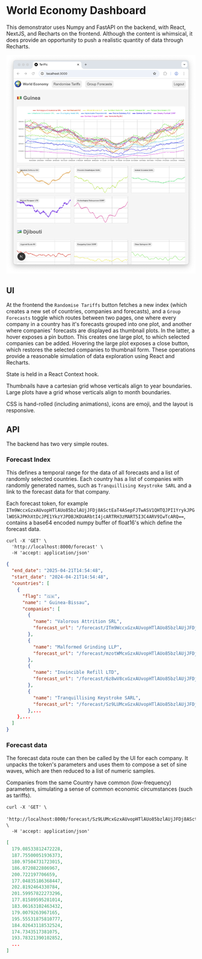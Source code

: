 # World Economy Dashboard

This demonstrator uses Numpy and FastAPI on the backend, with React, NextJS, and Recharts on the frontend. Although the content is whimsical, it does provide an opportunity to push a realistic quantity of data through Recharts. 

<img src="./img/tariffic.png" width="800" />

## UI

At the frontend the `Randomise Tariffs` button fetches a new index (which creates a new set of countries, companies and forecasts), and a `Group Forecasts` toggle which routes between two pages, one where every company in a country has it's forecasts grouped into one plot, and another where companies' forecasts are displayed as thumbnail plots. In the latter, a hover exposes a pin button. This creates one large plot, to which selected companies can be added. Hovering the large plot exposes a close button, which restores the selected companies to thumbnail form. These operations provide a reasonable simulation of data exploration using React and Recharts. 

State is held in a React Context hook.

Thumbnails have a cartesian grid whose verticals align to year boundaries. Large plots have a grid whose verticals align to month boundaries.

CSS is hand-rolled (including animations), icons are emoji, and the layout is responsive.

## API

The backend has two very simple routes.

### Forecast Index

This defines a temporal range for the data of all forecasts and a list of randomly selected countries. 
Each country has a list of companies with randomly generated names, such as `Tranquillising Keystroke SARL` and a link to the forecast data for that company.

Each forecast token, for example `ITm9WccxGzxAUvopHTlAUo85bzlAUjJFDj8ASctEaT4ASepFJTwASV1QHTQJPI1YrykJPGlWOSkJPKhXtDcJPE1YkzYJPDBJKDUARbtI4jcARTRH3zMART5I3C4ARV9IwTcARQ==`, 
contains a base64 encoded numpy buffer of float16's which define the forecast data. 

```
curl -X 'GET' \
  'http://localhost:8000/forecast' \
  -H 'accept: application/json'
```
```json
{
  "end_date": "2025-04-21T14:54:48",
  "start_date": "2024-04-21T14:54:48",
  "countries": [
    {
      "flag": "🇬🇼",
      "name": " Guinea-Bissau",
      "companies": [
        {
          "name": "Valorous Attrition SRL",
          "forecast_url": "/forecast/ITm9WccxGzxAUvopHTlAUo85bzlAUjJFDj8ASctEaT4ASepFJTwASV1QHTQJPI1YrykJPGlWOSkJPKhXtDcJPE1YkzYJPDBJKDUARbtI4jcARTRH3zMART5I3C4ARV9IwTcARQ=="
        },
        {
          "name": "Malformed Grinding LLP",
          "forecast_url": "/forecast/mzotWMcxGzxAUvopHTlAUo85bzlAUjJFDj8ASctEaT4ASepFJTwASXBUxzW6RPtRxzW6RAVWlTe6RDZV5Ta6RCxVTze6RKZJ1DIARdhH-DEARatIkS4ARc9GJjEARQdJwTMARQ=="
        },
        {
          "name": "Invincible Refill LTD",
          "forecast_url": "/forecast/6z8wV8cxGzxAUvopHTlAUo85bzlAUjJFDj8ASctEaT4ASepFJTwASbdVXDd-QzlWKzZ-Q8RVxDV-QxBWwjR-Q6dQ-jN-Q_BH9zQARRlG9jYARYNGgykARfZJlC4ARTNIgTUARQ=="
        },
        {
          "name": "Tranquillising Keystroke SARL",
          "forecast_url": "/forecast/Sz9LUMcxGzxAUvopHTlAUo85bzlAUjJFDj8ASctEaT4ASepFJTwASa1YGTUgQilW6jQgQj9YWysgQllScTYgQrdVcy8gQhpIpjcARTJGzjIARRNIKDcAReNHIS8ARdNJMDcARQ=="
        },...
    },...
  ]
}
```

### Forecast data

The forecast data route can then be called by the UI for each company. It unpacks the token's parameters and uses them to compose a set of sine waves, which are then reduced to a list of numeric samples. 

Companies from the same Country have common (low-frequency) parameters, simulating a sense of common economic circumstances (such as tariffs).

```
curl -X 'GET' \
  'http://localhost:8000/forecast/Sz9LUMcxGzxAUvopHTlAUo85bzlAUjJFDj8ASctEaT4ASepFJTwASa1YGTUgQilW6jQgQj9YWysgQllScTYgQrdVcy8gQhpIpjcARTJGzjIARRNIKDcAReNHIS8ARdNJMDcARQ%3D%3D' \
  -H 'accept: application/json'
```

```json
[
  179.08533812472228,
  187.75500051936373,
  180.97504731723015,
  186.0720822806967,
  200.722197706659,
  177.04835186368447,
  202.8192464330784,
  201.59957822273296,
  177.81589595281014,
  183.06163102463432,
  179.0079263967165,
  195.55531875810777,
  184.02643118532524,
  174.7343517381075,
  193.78321390102852,
  ...
]
```

